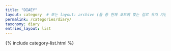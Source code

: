 ```yaml
---
title: "DIAEY"
layout: category  # 또는 layout: archive (둘 중 현재 코드에 맞는 걸로 유지 가능)
permalink: /categories/diary/
taxonomy: diary
entries_layout: list
---
```

{% include category-list.html %}